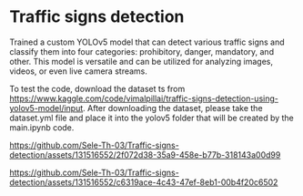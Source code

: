 # Traffic signs detection
Trained a custom YOLOv5 model that can detect various traffic signs and classify them into four categories: prohibitory, danger, mandatory, and other. This model is versatile and can be utilized for analyzing images, videos, or even live camera streams. 

To test the code, download the dataset ts from https://www.kaggle.com/code/vimalpillai/traffic-signs-detection-using-yolov5-model/input. After downloading the dataset, please take the dataset.yml file and place it into the yolov5 folder that will be created by the main.ipynb code.


https://github.com/Sele-Th-03/Traffic-signs-detection/assets/131516552/2f072d38-35a9-458e-b77b-318143a00d99



https://github.com/Sele-Th-03/Traffic-signs-detection/assets/131516552/c6319ace-4c43-47ef-8eb1-00b4f20c6502

